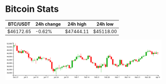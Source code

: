 # Bitcoin Stats

BTC/USDT|24h change|24h high|24h low|
|---|---|---|---|
|$46172.65|-0.62%|$47444.11|$45118.00|

<img src="./chart.svg">
